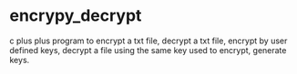 # encrypy_decrypt
c plus plus program to encrypt a txt file, decrypt a txt file, encrypt by user defined keys, decrypt a file using the same key used to encrypt, generate keys.
